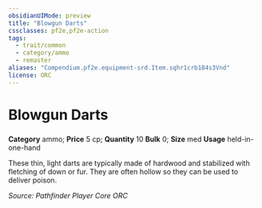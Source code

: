 ```yaml
---
obsidianUIMode: preview
title: "Blowgun Darts"
cssclasses: pf2e,pf2e-action
tags:
  - trait/common
  - category/ammo
  - remaster
aliases: "Compendium.pf2e.equipment-srd.Item.sqhr1crb184s3Vnd"
license: ORC
---
```

# Blowgun Darts

### 

**Category** ammo; 
**Price** 5 cp; **Quantity** 10
**Bulk** 0; **Size** med
**Usage** held-in-one-hand

These thin, light darts are typically made of hardwood and stabilized with fletching of down or fur. They are often hollow so they can be used to deliver poison.

*Source: Pathfinder Player Core*
*ORC*